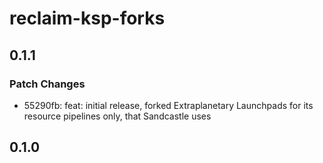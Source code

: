 # reclaim-ksp-forks

## 0.1.1

### Patch Changes

- 55290fb: feat: initial release, forked Extraplanetary Launchpads for its resource pipelines only, that Sandcastle uses

## 0.1.0
